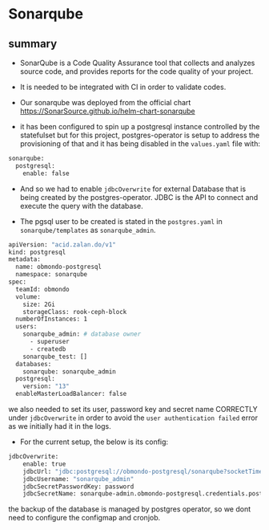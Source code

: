 # Sonarqube

## summary

-   SonarQube is a Code Quality Assurance tool that collects and analyzes source code, and provides reports for the code quality of your project.

-   It is needed to be integrated with CI in order to validate codes.

-   Our sonarqube was deployed from the official chart https://SonarSource.github.io/helm-chart-sonarqube

-   it has been configured to spin up a postgresql instance controlled by the statefulset but for this project, postgres-operator is setup to address the provisioning of that and it has being disabled in the ```values.yaml``` file with:

```bash
sonarqube:
  postgresql:
    enable: false
```

-   And so we had to enable ```jdbcOverwrite``` for external Database that is being created by the postgres-operator. JDBC is the API to connect and execute the query with the database.

-   The pgsql user to be created is stated in the ```postgres.yaml``` in ```sonarqube/templates``` as ```sonarqube_admin```.

```bash
apiVersion: "acid.zalan.do/v1"
kind: postgresql
metadata:
  name: obmondo-postgresql
  namespace: sonarqube
spec:
  teamId: obmondo
  volume:
    size: 2Gi
    storageClass: rook-ceph-block
  numberOfInstances: 1
  users:
    sonarqube_admin: # database owner
      - superuser
      - createdb
    sonarqube_test: []
  databases:
    sonarqube: sonarqube_admin
  postgresql:
    version: "13"
  enableMasterLoadBalancer: false
```

we also needed to set its user, password key and secret name CORRECTLY under ```jdbcOverwrite``` in order to avoid the ```user authentication failed``` error as we initially had it in the logs.

-   For the current setup, the below is its config:

```bash
jdbcOverwrite:
    enable: true
    jdbcUrl: "jdbc:postgresql://obmondo-postgresql/sonarqube?socketTimeout=1500"
    jdbcUsername: "sonarqube_admin"
    jdbcSecretPasswordKey: password
    jdbcSecretName: sonarqube-admin.obmondo-postgresql.credentials.postgresql.acid.zalan.do
```

the backup of the database is managed by postgres operator, so we dont need to configure the configmap and cronjob.
